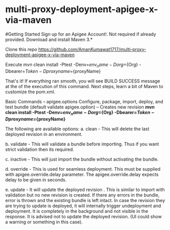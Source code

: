 # multi-proxy-deployment-apigee-x-via-maven
#Getting Started
Sign up for an Apigee Account!. Not required if already provided.
Download and install Maven 3.*

Clone this repo https://github.com/AmanKumawat1717/multi-proxy-deployment-apigee-x-via-maven

Execute mvn clean install -Ptest -Denv=${env_name} -Dorg=${Org} -Dbearer=${Token} -Dproxyname=${proxyName}

That's it! If everything ran smooth, you will see BUILD SUCCESS message at the of the execution of this command. Next steps, learn a bit of Maven to customize the pom.xml.

Basic Commands – apigee.options
Configure, package, import, deploy, and test bundle (default validate apigee.option) – Creates new revision
**mvn clean install -Ptest -Denv=${env_name} -Dorg=${Org} -Dbearer=${Token} -Dproxyname=${proxyName}**

The following are available options:
a. clean - This will delete the last deployed revision in an environment.

b. validate - This will validate a bundle before importing. Thus if you want strict validation then its required.

c. inactive - This will just import the bundle without activating the bundle.

d. override - This is used for seamless deployment. This must be supplied with apigee.override.delay parameter. The apigee.override.delay expects delay to be given in seconds.

e. update - It will update the deployed revision . This is similar to import with validation but no new revision is created. If there any errors in the bundle, error is thrown and the existing bundle is left intact. In case the revision they are trying to update is deployed, it will internally trigger undeployment and deployment. It is completely in the background and not visible in the response. It is advised not to update the deployed revision. (UI could show a warning or something in this case).
